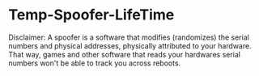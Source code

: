 # Temp-Spoofer-LifeTime
Disclaimer: A spoofer is a software that modifies (randomizes) the serial numbers and physical addresses, physically attributed to your hardware. That way, games and other software that reads your hardwares serial numbers won't be able to track you across reboots.
